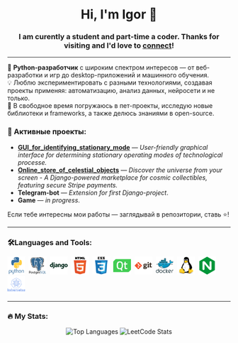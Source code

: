 <div id="header" align="center">
<h1>Hi, I'm Igor 👋</h1>
<h3>I am curently a student and part-time a coder. Thanks for visiting and I'd love to <a href="https://github.com/Mart-igor/Mart-igor/edit/main/README.md">connect</a>!</h3>
</div>

---  

🐍 **Python-разработчик** с широким спектром интересов — от веб-разработки и игр до desktop-приложений и машинного обучения.  
💡 Люблю экспериментировать с разными технологиями, создавая проекты применяя: автоматизацию, анализ данных, нейросети и не только.  
🚀 В свободное время погружаюсь в пет-проекты, исследую новые библиотеки и frameworks, а также делюсь знаниями в open-source.  

### 🌟 Активные проекты:  
- **[GUI_for_identifying_stationary_mode](https://github.com/Mart-igor/GUI_for_identifying_stationary_mode)** — *User-friendly graphical interface for determining stationary operating modes of technological processe.* 
- **[Online_store_of_celestial_objects](https://github.com/Mart-igor/Online_store_of_celestial_objects)** — *Discover the universe from your screen - A Django-powered marketplace for cosmic collectibles, featuring secure Stripe payments.*  
- **Telegram-bot** — *Extension for first Django-project*.  
- **Game** — *in progress*.

Если тебе интересны мои работы — заглядывай в репозитории, ставь ⭐!

---

### 🛠️Languages and Tools:
<div>
  <img src="https://github.com/devicons/devicon/blob/master/icons/python/python-original-wordmark.svg" title="Java" alt="Java" width="40" height="40"/>&nbsp;
  <img src="https://github.com/devicons/devicon/blob/master/icons/postgresql/postgresql-original-wordmark.svg" title="Java" alt="Java" width="40" height="40"/>&nbsp;
  <img src="https://github.com/devicons/devicon/blob/master/icons/django/django-plain-wordmark.svg" title="Java" alt="Java" width="40" height="40"/>&nbsp;
  <img src="https://github.com/devicons/devicon/blob/master/icons/html5/html5-original-wordmark.svg" title="Java" alt="Java" width="40" height="40"/>&nbsp;
  <img src="https://github.com/devicons/devicon/blob/master/icons/css3/css3-original-wordmark.svg" title="Java" alt="Java" width="40" height="40"/>&nbsp;
  <img src="https://github.com/devicons/devicon/blob/master/icons/qt/qt-original.svg" title="Java" alt="Java" width="40" height="40"/>&nbsp;
  <img src="https://github.com/devicons/devicon/blob/master/icons/git/git-original-wordmark.svg" title="Java" alt="Java" width="40" height="40"/>&nbsp;
  <img src="https://github.com/devicons/devicon/blob/master/icons/docker/docker-original-wordmark.svg" title="Java" alt="Java" width="40" height="40"/>&nbsp;
  <img src="https://github.com/devicons/devicon/blob/master/icons/linux/linux-original.svg" title="Java" alt="Java" width="40" height="40"/>&nbsp;
  <img src="https://github.com/devicons/devicon/blob/master/icons/nginx/nginx-original.svg" title="Java" alt="Java" width="40" height="40"/>&nbsp;
  <img src="https://github.com/devicons/devicon/blob/master/icons/kubernetes/kubernetes-line-wordmark.svg" title="Java" alt="Java" width="40" height="40"/>&nbsp;
</div>

---

### 🔥 My Stats:
<div align="center">
  <!-- Top Languages Card -->
  <img src="https://github-readme-stats.vercel.app/api/top-langs/?username=Mart-igor&layout=compact&theme=material-palenight&hide_border=true" alt="Top Languages">
  <!-- LeetCode Stats с изменённым размером -->
  <img src="https://leetcard.jacoblin.cool/tginwtc?theme=wtf&font=patrick_hand&ext=contest" alt="LeetCode Stats" width="400" height="150">
</div>



